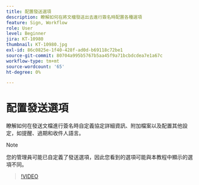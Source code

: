 ```yaml
---
title: 配置發送選項
description: 瞭解如何在將文檔發送出去進行簽名時配置各種選項
feature: Sign, Workflow
role: User
level: Beginner
jira: KT-10980
thumbnail: KT-10980.jpg
exl-id: 86c0825e-1f40-428f-ad0d-b69118c72be1
source-git-commit: 80704a995b5767b5aa45f9a71bcbdcdea7e1a67c
workflow-type: tm+mt
source-wordcount: '65'
ht-degree: 0%

---
```


# 配置發送選項

瞭解如何在發送文檔進行簽名時自定義協定詳細資訊、附加檔案以及配置其他設定，如提醒、過期和收件人語言。

>[!NOTE]
>
>您的管理員可能已自定義了發送選項，因此您看到的選項可能與本教程中顯示的選項不同。

>[!VIDEO](https://video.tv.adobe.com/v/346675?quality=12&learn=on&hidetitle=true)
